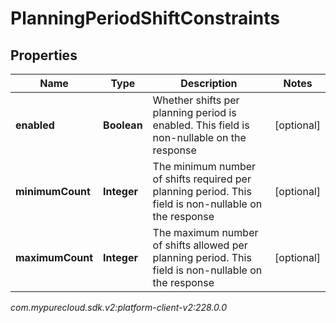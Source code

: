 # PlanningPeriodShiftConstraints


## Properties

| Name | Type | Description | Notes |
| ------------ | ------------- | ------------- | ------------- |
| **enabled** | **Boolean** | Whether shifts per planning period is enabled. This field is non-nullable on the response |  [optional] |
| **minimumCount** | **Integer** | The minimum number of shifts required per planning period. This field is non-nullable on the response |  [optional] |
| **maximumCount** | **Integer** | The maximum number of shifts allowed per planning period. This field is non-nullable on the response |  [optional] |




_com.mypurecloud.sdk.v2:platform-client-v2:228.0.0_
